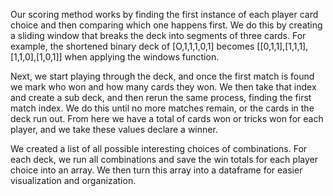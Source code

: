 Our scoring method works by finding the first instance of each player card choice and then comparing which one happens first. We do this by creating a sliding window that breaks the deck into segments of three cards. 
For example, the shortened binary deck of [O,1,1,1,0,1] becomes [[0,1,1],[1,1,1],[1,1,0],[1,0,1]] when applying the windows function. 

Next, we start playing through the deck, and once the first match is found we mark who won and how many cards they won. We then take that index and create a sub deck, and then rerun the same process, finding the first match index. We do this until no more matches remain, or the cards in the deck run out. From here we have a total of cards won or tricks won for each player, and we take these values declare a winner. 

We created a list of all possible interesting choices of combinations. For each deck, we run all combinations and save the win totals for each player choice into an array. We then turn this array into a dataframe for easier visualization and organization. 